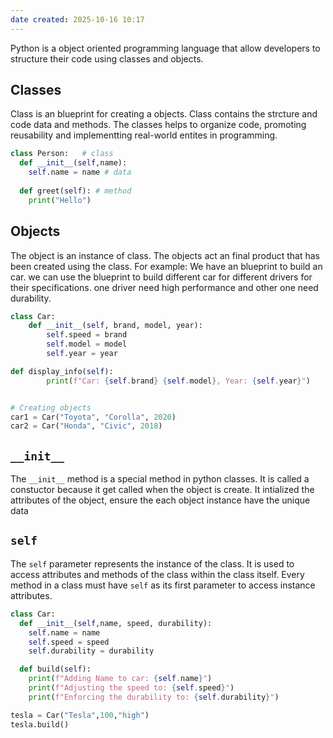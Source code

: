 ```yaml
---
date created: 2025-10-16 10:17
---
```


Python is a object oriented programming language that allow developers to structure their code using classes and objects.

## Classes

Class is an blueprint for creating a objects. Class contains the strcture and code data and methods. The classes helps to organize code, promoting reusability and implementting real-world entites in programming.

```python
class Person:   # class
  def __init__(self,name):
    self.name = name # data
    
  def greet(self): # method
    print("Hello")
```

## Objects

The object is an instance of class. The objects act an final product that has been created using the class.  For example: We have an blueprint to build an car. we can use the blueprint to build different car for different drivers for their specifications. one driver need high performance and other one need durability.

```python
class Car:
    def __init__(self, brand, model, year):
        self.speed = brand
        self.model = model
        self.year = year

def display_info(self):
        print(f"Car: {self.brand} {self.model}, Year: {self.year}")


# Creating objects
car1 = Car("Toyota", "Corolla", 2020)
car2 = Car("Honda", "Civic", 2018)
```

## `__init__`

The `__init__` method is a special method in python classes. It is called a constuctor because it get called when the object is create. It intialized the attributes of the object, ensure the each object instance have the unique data

## `self`

The `self` parameter represents the instance of the class. It is used to access attributes and methods of the class within the class itself. Every method in a class must have `self` as its first parameter to access instance attributes.

```python
class Car:
  def __init__(self,name, speed, durability):
    self.name = name
    self.speed = speed
    self.durability = durability

  def build(self):
    print(f"Adding Name to car: {self.name}")
    print(f"Adjusting the speed to: {self.speed}")
    print(f"Enforcing the durability to: {self.durability}")

tesla = Car("Tesla",100,"high")
tesla.build()
```
